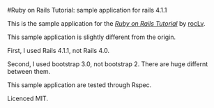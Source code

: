 #Ruby on Rails Tutorial: sample application for rails 4.1.1


This is the sample application for the [*Ruby on Rails Tutorial*](http://railstutorial.org/)
by [rocLv](http://roclv.github.io/).

This sample application is slightly different from the origin.

First, I used Rails 4.1.1, not Rails 4.0.

Second, I used bootstrap 3.0, not bootstrap 2. There are huge differnt between them.

This sample application are tested through Rspec.

Licenced MIT.